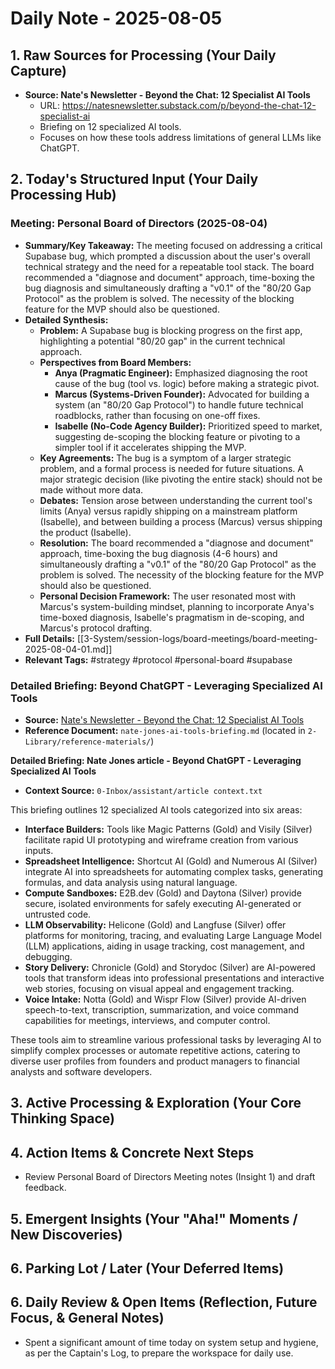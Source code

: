 # Daily Note - 2025-08-05

## 1. Raw Sources for Processing (Your Daily Capture)

*   **Source: Nate's Newsletter - Beyond the Chat: 12 Specialist AI Tools**
    *   URL: https://natesnewsletter.substack.com/p/beyond-the-chat-12-specialist-ai
    *   Briefing on 12 specialized AI tools.
    *   Focuses on how these tools address limitations of general LLMs like ChatGPT.


## 2. Today's Structured Input (Your Daily Processing Hub)

### Meeting: Personal Board of Directors (2025-08-04)
*   **Summary/Key Takeaway:** The meeting focused on addressing a critical Supabase bug, which prompted a discussion about the user's overall technical strategy and the need for a repeatable tool stack. The board recommended a "diagnose and document" approach, time-boxing the bug diagnosis and simultaneously drafting a "v0.1" of the "80/20 Gap Protocol" as the problem is solved. The necessity of the blocking feature for the MVP should also be questioned.
*   **Detailed Synthesis:**
    *   **Problem:** A Supabase bug is blocking progress on the first app, highlighting a potential "80/20 gap" in the current technical approach.
    *   **Perspectives from Board Members:**
        *   **Anya (Pragmatic Engineer):** Emphasized diagnosing the root cause of the bug (tool vs. logic) before making a strategic pivot.
        *   **Marcus (Systems-Driven Founder):** Advocated for building a system (an "80/20 Gap Protocol") to handle future technical roadblocks, rather than focusing on one-off fixes.
        *   **Isabelle (No-Code Agency Builder):** Prioritized speed to market, suggesting de-scoping the blocking feature or pivoting to a simpler tool if it accelerates shipping the MVP.
    *   **Key Agreements:** The bug is a symptom of a larger strategic problem, and a formal process is needed for future situations. A major strategic decision (like pivoting the entire stack) should not be made without more data.
    *   **Debates:** Tension arose between understanding the current tool's limits (Anya) versus rapidly shipping on a mainstream platform (Isabelle), and between building a process (Marcus) versus shipping the product (Isabelle).
    *   **Resolution:** The board recommended a "diagnose and document" approach, time-boxing the bug diagnosis (4-6 hours) and simultaneously drafting a "v0.1" of the "80/20 Gap Protocol" as the problem is solved. The necessity of the blocking feature for the MVP should also be questioned.
    *   **Personal Decision Framework:** The user resonated most with Marcus's system-building mindset, planning to incorporate Anya's time-boxed diagnosis, Isabelle's pragmatism in de-scoping, and Marcus's protocol drafting.
*   **Full Details:** [[3-System/session-logs/board-meetings/board-meeting-2025-08-04-01.md]]
*   **Relevant Tags:** #strategy #protocol #personal-board #supabase

### Detailed Briefing: Beyond ChatGPT - Leveraging Specialized AI Tools
*   **Source:** [Nate's Newsletter - Beyond the Chat: 12 Specialist AI Tools](https://natesnewsletter.substack.com/p/beyond-the-chat-12-specialist-ai)
*   **Reference Document:** `nate-jones-ai-tools-briefing.md` (located in `2-Library/reference-materials/`)

**Detailed Briefing: Nate Jones article - Beyond ChatGPT - Leveraging Specialized AI Tools**  
*   **Context Source:** `0-Inbox/assistant/article context.txt`

This briefing outlines 12 specialized AI tools categorized into six areas:

*   **Interface Builders:** Tools like Magic Patterns (Gold) and Visily (Silver) facilitate rapid UI prototyping and wireframe creation from various inputs.
*   **Spreadsheet Intelligence:** Shortcut AI (Gold) and Numerous AI (Silver) integrate AI into spreadsheets for automating complex tasks, generating formulas, and data analysis using natural language.
*   **Compute Sandboxes:** E2B.dev (Gold) and Daytona (Silver) provide secure, isolated environments for safely executing AI-generated or untrusted code.
*   **LLM Observability:** Helicone (Gold) and Langfuse (Silver) offer platforms for monitoring, tracing, and evaluating Large Language Model (LLM) applications, aiding in usage tracking, cost management, and debugging.
*   **Story Delivery:** Chronicle (Gold) and Storydoc (Silver) are AI-powered tools that transform ideas into professional presentations and interactive web stories, focusing on visual appeal and engagement tracking.
*   **Voice Intake:** Notta (Gold) and Wispr Flow (Silver) provide AI-driven speech-to-text, transcription, summarization, and voice command capabilities for meetings, interviews, and computer control.

These tools aim to streamline various professional tasks by leveraging AI to simplify complex processes or automate repetitive actions, catering to diverse user profiles from founders and product managers to financial analysts and software developers.


## 3. Active Processing & Exploration (Your Core Thinking Space)


## 4. Action Items & Concrete Next Steps

*   Review Personal Board of Directors Meeting notes (Insight 1) and draft feedback.


## 5. Emergent Insights (Your "Aha!" Moments / New Discoveries)


## 6. Parking Lot / Later (Your Deferred Items)


## 6. Daily Review & Open Items (Reflection, Future Focus, & General Notes)

*   Spent a significant amount of time today on system setup and hygiene, as per the Captain's Log, to prepare the workspace for daily use.